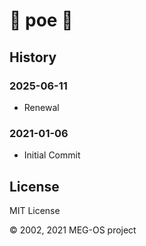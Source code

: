 # 🧸 poe 🧸

## History

### 2025-06-11

* Renewal

### 2021-01-06

* Initial Commit

## License

MIT License

&copy; 2002, 2021 MEG-OS project
